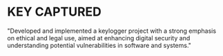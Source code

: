 # KEY CAPTURED
"Developed and implemented a keylogger project with a strong emphasis on ethical and legal use, aimed at enhancing digital security and understanding potential vulnerabilities in software and systems."
